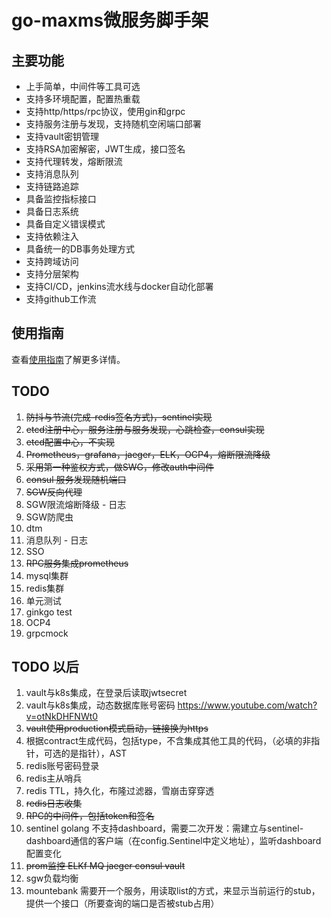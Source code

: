 # go-maxms微服务脚手架

## 主要功能
+ 上手简单，中间件等工具可选
+ 支持多环境配置，配置热重载
+ 支持http/https/rpc协议，使用gin和grpc
+ 支持服务注册与发现，支持随机空闲端口部署
+ 支持vault密钥管理
+ 支持RSA加密解密，JWT生成，接口签名
+ 支持代理转发，熔断限流
+ 支持消息队列
+ 支持链路追踪
+ 具备监控指标接口
+ 具备日志系统
+ 具备自定义错误模式
+ 支持依赖注入
+ 具备统一的DB事务处理方式
+ 支持跨域访问
+ 支持分层架构
+ 支持CI/CD，jenkins流水线与docker自动化部署
+ 支持github工作流

## 使用指南
查看[使用指南](./init_common.md)了解更多详情。

## TODO
1. ~~防抖与节流(完成-redis签名方式)，sentinel实现~~
2. ~~etcd注册中心，服务注册与服务发现，心跳检查，consul实现~~
3. ~~etcd配置中心，不实现~~
4. ~~Prometheus，grafana，jaeger，ELK，OCP4，熔断限流降级~~
5. ~~采用第一种鉴权方式，做SWG，修改auth中间件~~
6. ~~consul 服务发现随机端口~~
7. ~~SGW反向代理~~
8. SGW限流熔断降级 - 日志
9. SGW防爬虫
10. dtm
11. 消息队列 - 日志
12. SSO
13. ~~RPC服务集成prometheus~~
14. mysql集群
15. redis集群
16. 单元测试
17. ginkgo test
18. OCP4
19. grpcmock

## TODO 以后
1. vault与k8s集成，在登录后读取jwtsecret
2. vault与k8s集成，动态数据库账号密码  https://www.youtube.com/watch?v=otNkDHFNWt0
3. ~~vault使用production模式启动，链接换为https~~
4. 根据contract生成代码，包括type，不含集成其他工具的代码，（必填的非指针，可选的是指针），AST
5. redis账号密码登录
6. redis主从哨兵
7. redis TTL，持久化，布隆过滤器，雪崩击穿穿透
8. ~~redis日志收集~~
9. ~~RPC的中间件，包括token和签名~~
10. sentinel golang 不支持dashboard，需要二次开发：需建立与sentinel-dashboard通信的客户端（在config.Sentinel中定义地址），监听dashboard配置变化
11. ~~prom监控 ELKf MQ jaeger consul vault~~
12. sgw负载均衡
13. mountebank 需要开一个服务，用读取list的方式，来显示当前运行的stub，提供一个接口（所要查询的端口是否被stub占用）
